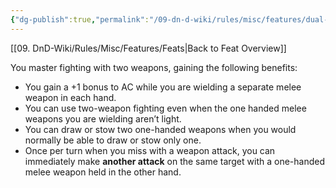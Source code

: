 ```yaml
---
{"dg-publish":true,"permalink":"/09-dn-d-wiki/rules/misc/features/dual-wielder/","tags":["feat"]}
---
```


[[09. DnD-Wiki/Rules/Misc/Features/Feats\|Back to Feat Overview]]

You master fighting with two weapons, gaining the following benefits:

- You gain a +1 bonus to AC while you are wielding a separate melee weapon in each hand.
- You can use two-weapon fighting even when the one handed melee weapons you are wielding aren’t light.
- You can draw or stow two one-handed weapons when you would normally be able to draw or stow only one.
- Once per turn when you miss with a weapon attack, you can immediately make **another attack** on the same target with a one-handed melee weapon held in the other hand.